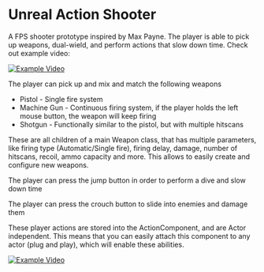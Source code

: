 # Unreal Action Shooter

A FPS shooter prototype inspired by Max Payne. The player is able to pick up weapons, dual-wield, and perform actions that slow down time. Check out example video: 

[![Example Video](https://img.youtube.com/vi/fS1mVGM-Xk0/0.jpg)](https://www.youtube.com/watch?v=fS1mVGM-Xk0)

The player can pick up and mix and match the following weapons

* Pistol - Single fire system
* Machine Gun - Continuous firing system, if the player holds the left mouse button, the weapon will keep firing
* Shotgun - Functionally similar to the pistol, but with multiple hitscans 

These are all children of a main Weapon class, that has multiple parameters, like firing type (Automatic/Single fire), firing delay, damage, number of hitscans, recoil, ammo capacity and more. This allows to easily create and configure new weapons.

The player can press the jump button in order to perform a dive and slow down time

The player can press the crouch button to slide into enemies and damage them

These player actions are stored into the ActionComponent, and are Actor independent. This means that you can easily attach this component to any actor (plug and play), which will enable these abilities.



[![Example Video](https://img.youtube.com/vi/5uZ1TJ-ximA/0.jpg)](https://www.youtube.com/watch?v=5uZ1TJ-ximA)
